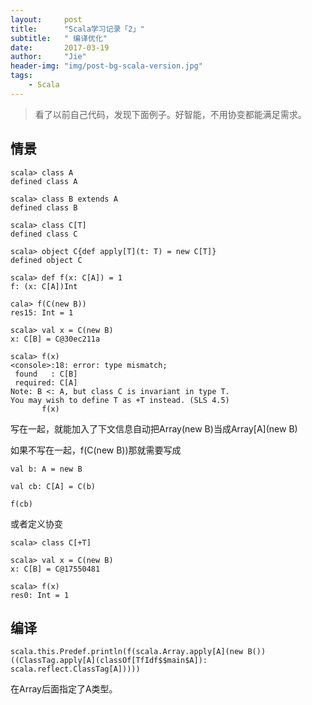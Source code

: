 ```yaml
---
layout:     post
title:      "Scala学习记录「2」"
subtitle:   " 编译优化"
date:       2017-03-19
author:     "Jie"
header-img: "img/post-bg-scala-version.jpg"
tags:
    - Scala
---
```


> 看了以前自己代码，发现下面例子。好智能，不用协变都能满足需求。

## 情景

```
scala> class A
defined class A

scala> class B extends A
defined class B

scala> class C[T]
defined class C

scala> object C{def apply[T](t: T) = new C[T]}
defined object C

scala> def f(x: C[A]) = 1
f: (x: C[A])Int

cala> f(C(new B))
res15: Int = 1

scala> val x = C(new B)
x: C[B] = C@30ec211a

scala> f(x)
<console>:18: error: type mismatch;
 found   : C[B]
 required: C[A]
Note: B <: A, but class C is invariant in type T.
You may wish to define T as +T instead. (SLS 4.5)
       f(x)
```

写在一起，就能加入了下文信息自动把Array(new B)当成Array[A](new B)

如果不写在一起，f(C(new B))那就需要写成
```
val b: A = new B

val cb: C[A] = C(b)

f(cb)

```

或者定义协变
```
scala> class C[+T]

scala> val x = C(new B)
x: C[B] = C@17550481

scala> f(x)
res0: Int = 1

```

## 编译

```
scala.this.Predef.println(f(scala.Array.apply[A](new B())((ClassTag.apply[A](classOf[TfIdf$$main$A]): scala.reflect.ClassTag[A]))))
```
在Array后面指定了A类型。
